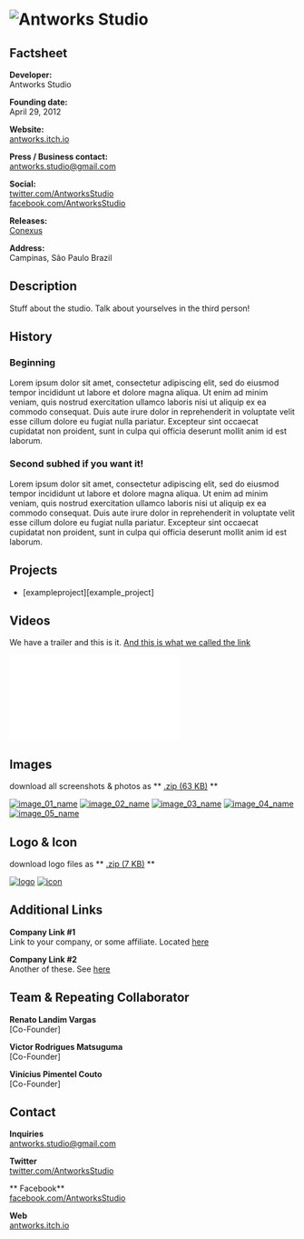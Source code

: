 # ![Antworks Studio](assets/images/header.png)

## Factsheet

**Developer:**  
Antworks Studio

**Founding date:**  
April 29, 2012

**Website:**  
[antworks.itch.io][homepage]

**Press / Business contact:**  
[antworks.studio@gmail.com][contact]

**Social:**  
[twitter.com/AntworksStudio][twitter]  
[facebook.com/AntworksStudio][facebook]  

**Releases:**  
[Conexus][conexus]

**Address:**  
Campinas, São Paulo 
Brazil

## Description

Stuff about the studio. Talk about yourselves in the third person!

## History

### Beginning

Lorem ipsum dolor sit amet, consectetur adipiscing elit, sed do eiusmod tempor incididunt ut labore et dolore magna aliqua. Ut enim ad minim veniam, quis nostrud exercitation ullamco laboris nisi ut aliquip ex ea commodo consequat. Duis aute irure dolor in reprehenderit in voluptate velit esse cillum dolore eu fugiat nulla pariatur. Excepteur sint occaecat cupidatat non proident, sunt in culpa qui officia deserunt mollit anim id est laborum.

### Second subhed if you want it!

Lorem ipsum dolor sit amet, consectetur adipiscing elit, sed do eiusmod tempor incididunt ut labore et dolore magna aliqua. Ut enim ad minim veniam, quis nostrud exercitation ullamco laboris nisi ut aliquip ex ea commodo consequat. Duis aute irure dolor in reprehenderit in voluptate velit esse cillum dolore eu fugiat nulla pariatur. Excepteur sint occaecat cupidatat non proident, sunt in culpa qui officia deserunt mollit anim id est laborum.

## Projects

* [exampleproject][example_project]

## Videos

We have a trailer and this is it. [And this is what we called the link](https://www.youtube.com/watch?v=HMNE6rF1UA8 "Conexus Trailer on Youtube")  

<iframe src="//www.youtube.com/embed/HMNE6rF1UA8" frameborder="0" allowfullscreen></iframe>
<br>

## Images

download all screenshots & photos as ** [.zip (63 KB)](assets/images/images.zip "Images zip") **

[![image_01_name](assets/images/image_01.png)](assets/images/image_01.png)
[![image_02_name](assets/images/image_02.png)](assets/images/image_02.png)
[![image_03_name](assets/images/image_03.png)](assets/images/image_03.png)
[![image_04_name](assets/images/image_04.png)](assets/images/image_04.png)
[![image_05_name](assets/images/image_05.png)](assets/images/image_05.png)

## Logo & Icon

download logo files as ** [.zip (7 KB)]( assets/images/logo.zip "Logo & Icon zip") **

[![logo](assets/images/logo.png)](assets/images/logo.png "Logo")
[![icon](assets/images/icon.png)](assets/images/icon.png "Icon")

## Additional Links

**Company Link #1**  
Link to your company, or some affiliate. Located [here](https://link)

**Company Link #2**  
Another of these. See [here](https://link)

## Team & Repeating Collaborator

**Renato Landim Vargas**  
[Co-Founder]

**Victor Rodrigues Matsuguma**  
[Co-Founder]

**Vinícius Pimentel Couto**  
[Co-Founder]

## Contact

**Inquiries**  
[antworks.studio@gmail.com][contact]

**Twitter**  
[twitter.com/AntworksStudio][twitter]

** Facebook**  
[facebook.com/AntworksStudio][facebook]

**Web**  
[antworks.itch.io][homepage]

<!--- =====================================================================  -->
<!--- Referenced links -->

[homepage]: http://antworks.itch.io "Antworks Studio"

[contact]: mailto:antworks.studio@gmail.com

<!--- Social -->

[twitter]: https://twitter.com/AntworksStudio
[facebook]: https://facebook.com/AntworksStudio

<!--- Projects  -->

[conexus]: projects/conexus/
